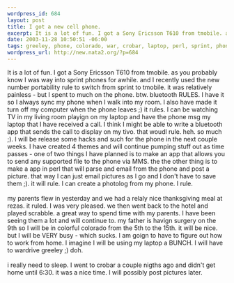 ```yaml
--- 
wordpress_id: 684
layout: post
title: I got a new cell phone.
excerpt: It is a lot of fun. I got a Sony Ericsson T610 from tmobile. as you probably know I was way into sprint phones for awhile. and I recently used the new number portability rule to switch from sprint to tmobile. it was relatively painless - but I spent to much on the phone. btw. bluetooth RULES. I have it so I always sync my phone when I walk into my room. I also have made it turn off my computer wh...
date: 2003-11-28 10:50:51 -06:00
tags: greeley, phone, colorado, war, crobar, laptop, perl, sprint, phones, mobile, tmobile
wordpress_url: http://new.nata2.org/?p=684
---
```

It is a lot of fun. I got a Sony Ericsson T610 from tmobile. as you probably know I was way into sprint phones for awhile. and I recently used the new number portability rule to switch from sprint to tmobile. it was relatively painless - but I spent to much on the phone. btw. bluetooth RULES. I have it so I always sync my phone when I walk into my room. I also have made it turn off my computer when the phone leaves ;) it rules. I can be watching TV in my living room playign on my laptop and have the phone msg my laptop that I have received a call. I think I might be able to write a bluetooth app that sends the call to display on my tivo. that woudl rule. heh. so much ;). I will be release some hacks and such for the phone in the next couple weeks. I have created 4 themes and will continue pumping stuff out as time passes - one of two things I have planned is to make an app that allows you to send any supported file to the phone via MMS. the the other thing is to make a app in perl that will parse and email from the phone and post a picture. that way I can just email pictures as I go and I don't have to save them ;). it will rule. I can create a photolog from my phone. I rule.<br/><br/>my parents flew in yesterday and we had a relaly nice thanksgiving meal at rezas. it ruled. I was very pleased. we then went back to the hotel and played scrabble. a great way to spend time with my parents. I have been seeing them a lot and will continue to. my father is havign surgery on the 9th so I will be in colorful colorado from the 5th to the 15th. it will be nice. but I will be VERY busy - which sucks. I am goign to have to figure out how to work from home. I imagine I will be using my laptop a BUNCH. I will have to wardrive greeley ;) doh. 
<br/><br/>i really need to sleep. I went to crobar a couple nigths ago and didn't get home until 6:30. it was a nice time. I will possibly post pictures later. 
